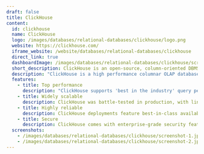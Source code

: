 ```yaml
---
draft: false
title: ClickHouse
content:
  id: clickhouse
  name: ClickHouse
  logo: /images/databases/relational-databases/clickhouse/logo.png
  website: https://clickhouse.com/
  iframe_website: /website/databases/relational-databases/clickhouse
  direct_link: true
  dashboardImage: /images/databases/relational-databases/clickhouse/screenshot-1.jpg
  short_description: ClickHouse is an open-source, column-oriented DBMS for online analytical processing.
  description: "ClickHouse is a high performance columnar OLAP database management system for real-time analytics using SQL. It enables you to analyze data that is updated in real time. ClickHouse's performance exceeds comparable column-oriented database management systems. It processes hundreds of millions to over a billion rows and tens of gigabytes of data per server per second."
  features:
    - title: Top performance
      description: "ClickHouse supports 'best in the industry' query performance, while reducing storage requirements through innovative use of columnar storage and compression."
    - title: Widely scalable
      description: ClickHouse was battle-tested in production, with linear horizontal scalability from single-server deployments to clusters with many thousands of nodes.
    - title: Highly reliable
      description: ClickHouse deployments feature best-in-class availability. There are no single points of failure. The architecture supports multi-master replication, performing effectively in multi-region configurations.
    - title: Secure
      description: ClickHouse comes with enterprise-grade security features and fail-safe mechanisms protecting against data corruption from application bugs and human error.
  screenshots:
    - /images/databases/relational-databases/clickhouse/screenshot-1.jpg
    - /images/databases/relational-databases/clickhouse/screenshot-2.jpg
---
```

